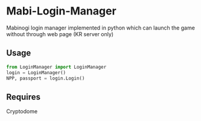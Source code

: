 # Mabi-Login-Manager
Mabinogi login manager implemented in python which can launch the game without through web page (KR server only)

## Usage
```python
from LoginManager import LoginManager
login = LoginManager()
NPP, passport = login.Login()
```

## Requires
Cryptodome
